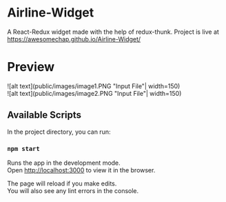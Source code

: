# Airline-Widget
A React-Redux widget made with the help of redux-thunk.
Project is live at https://awesomechap.github.io/Airline-Widget/

# Preview

![alt text](public/images/image1.PNG "Input File"| width=150)   
![alt text](public/images/image2.PNG "Input File"| width=150)   

## Available Scripts

In the project directory, you can run:

### `npm start`

Runs the app in the development mode.<br>
Open [http://localhost:3000](http://localhost:3000) to view it in the browser.

The page will reload if you make edits.<br>
You will also see any lint errors in the console.
